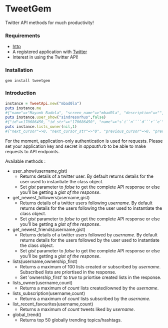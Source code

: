 # TweetGem
Twitter API methods for much productivity!

### Requirements
* [http](https://github.com/httprb/http)
* A registered application with [Twitter](https://apps.twitter.com/)
* Interest in using the Twitter API!

### Installation

    gem install tweetgem
    
### Introduction

```ruby
instance = TweetApi.new("mbad0la")
puts instance.me
#{"name"=>"Mayank Badola", "screen_name"=>"mbad0la", "description"=>"", "url"=>nil, "profile_pic"=>"https://abs.twimg.com/sticky/default_profile_images/default_profile_3_normal.png", "followers"=>5, "friends"=>82}
puts instance.user_show("sindresorhus",false)
#{"id"=>170686450, "id_str"=>"170686450", "name"=>"s̾i̾̾n̾̾̾̾d̾̾̾r̾̾e̾", "screen_name"=>"sindresorhus", "location"=>"✈", "profile_location"=>nil, "url"=>"https://sindresorhus.com", "description"=>"Aspiring rebel. ♥️ Node.js .•○°★☾ Creator of AVA, TodoMVC, @Yeoman. Blog: https://blog.sindresorhus.com", "protected"=>false, "followers_count"=>20995, "friends_count"=>175, "listed_count"=>775, "created_at"=>"Sun Jul 25 13:48:23 +0000 2010", "favourites_count"=>8826, "utc_offset"=>3600, "time_zone"=>"Stockholm", "geo_enabled"=>true, "verified"=>false, "statuses_count"=>9676, "lang"=>"en", "status"=>{"created_at"=>"Fri Jan 22 16:53:58 +0000 2016", "id"=>690578161155883008, "id_str"=>"690578161155883008", "text"=>"@dcaizergues The extension is for Chrome and Opera.", "source"=>"<a href=\"http://twitter.com/download/iphone\" rel=\"nofollow\">Twitter for iPhone</a>", "truncated"=>false, "in_reply_to_status_id"=>690562284511457280, "in_reply_to_status_id_str"=>"690562284511457280", "in_reply_to_user_id"=>97392632, "in_reply_to_user_id_str"=>"97392632", "in_reply_to_screen_name"=>"dcaizergues", "geo"=>nil, "coordinates"=>nil, "place"=>nil, "contributors"=>nil, "is_quote_status"=>false, "retweet_count"=>0, "favorite_count"=>0, "entities"=>{"hashtags"=>[], "symbols"=>[], "user_mentions"=>[{"screen_name"=>"dcaizergues", "name"=>"Urban_Freakshow", "id"=>97392632, "id_str"=>"97392632", "indices"=>[0, 12]}], "urls"=>[]}, "favorited"=>false, "retweeted"=>false, "lang"=>"en"}, "contributors_enabled"=>false, "is_translator"=>false, "is_translation_enabled"=>false, "profile_background_color"=>"FAFAFA", "profile_background_image_url"=>"http://pbs.twimg.com/profile_background_images/378800000162762149/nc8yEsGJ.jpeg", "profile_background_image_url_https"=>"https://pbs.twimg.com/profile_background_images/378800000162762149/nc8yEsGJ.jpeg", "profile_background_tile"=>false, "profile_image_url"=>"http://pbs.twimg.com/profile_images/687354950125547520/v2PxJJ27_normal.png", "profile_image_url_https"=>"https://pbs.twimg.com/profile_images/687354950125547520/v2PxJJ27_normal.png", "profile_banner_url"=>"https://pbs.twimg.com/profile_banners/170686450/1452652634", "profile_link_color"=>"6B589A", "profile_sidebar_border_color"=>"FFFFFF", "profile_sidebar_fill_color"=>"DDEEF6", "profile_text_color"=>"333333", "profile_use_background_image"=>false, "has_extended_profile"=>false, "default_profile"=>false, "default_profile_image"=>false, "following"=>nil, "follow_request_sent"=>nil, "notifications"=>nil}
puts instance.lists_owner(nil,1)
#{"next_cursor"=>0, "next_cursor_str"=>"0", "previous_cursor"=>0, "previous_cursor_str"=>"0", "lists"=>[{"id"=>232843492, "id_str"=>"232843492", "name"=>"List test", "uri"=>"/mbad0la/lists/list-test", "subscriber_count"=>0, "member_count"=>0, "mode"=>"public", "description"=>"A list made to check out this feature", "slug"=>"list-test", "full_name"=>"@mbad0la/list-test", "created_at"=>"Sat Jan 23 09:35:28 +0000 2016", "following"=>false, "user"=>{"id"=>4442799560, "id_str"=>"4442799560", "name"=>"Mayank Badola", "screen_name"=>"mbad0la", "location"=>"", "description"=>"", "url"=>nil, "entities"=>{"description"=>{"urls"=>[]}}, "protected"=>false, "followers_count"=>5, "friends_count"=>82, "listed_count"=>0, "created_at"=>"Thu Dec 03 14:33:57 +0000 2015", "favourites_count"=>0, "utc_offset"=>nil, "time_zone"=>nil, "geo_enabled"=>false, "verified"=>false, "statuses_count"=>0, "lang"=>"en", "contributors_enabled"=>false, "is_translator"=>false, "is_translation_enabled"=>false, "profile_background_color"=>"C0DEED", "profile_background_image_url"=>"http://abs.twimg.com/images/themes/theme1/bg.png", "profile_background_image_url_https"=>"https://abs.twimg.com/images/themes/theme1/bg.png", "profile_background_tile"=>false, "profile_image_url"=>"http://abs.twimg.com/sticky/default_profile_images/default_profile_3_normal.png", "profile_image_url_https"=>"https://abs.twimg.com/sticky/default_profile_images/default_profile_3_normal.png", "profile_link_color"=>"0084B4", "profile_sidebar_border_color"=>"C0DEED", "profile_sidebar_fill_color"=>"DDEEF6", "profile_text_color"=>"333333", "profile_use_background_image"=>true, "has_extended_profile"=>false, "default_profile"=>true, "default_profile_image"=>true, "following"=>nil, "follow_request_sent"=>nil, "notifications"=>nil}}]}
```
For the moment, application-only authentication is used for requests.
Please set your application key and secret in _appauth.rb_ to be able to make requests to API endpoints. 

Available methods :
* user_show(username,gist)
  * Returns details of a twitter user. By default returns details for the user used to instantiate the class object.
  * Set _gist_ parameter to _false_ to get the complete API response or else you'll be getting a *gist of the response*.
* get_newest_followers(username,gist)
  * Returns details of a twitter users following _username_. By default returns details for the users following the user used to instantiate the class object.
  * Set _gist_ parameter to _false_ to get the complete API response or else you'll be getting a *gist of the response*.
* get_newest_friends(username,gist)
  * Returns details of a twitter users followed by _username_. By default returns details for the users followed by the user used to instantiate the class object.
  * Set _gist_ parameter to _false_ to get the complete API response or else you'll be getting a *gist of the response*.
* lists(username,ownership_first)
  * Returns a maximum of 100 lists created or subscribed by _username_. Subscribed lists are priortised in the response.
  * Set 'ownership_first' to _true_ to priortise created lists in the response.
* lists_owner(username,count)
  * Returns a maximum of _count_ lists created/owned by the _username_.
* lists_subscription(username,count)
  * Returns a maximum of _count_ lists subscribed by the _username_.
* list_recent_favourites(username,count)
  * Returns a maximum of _count_ tweets liked by _username_.
* global_trend()
  * Returns top 50 globally trending topics/hashtags.

    

    

    

